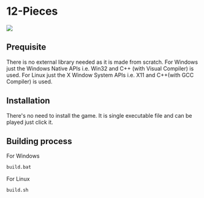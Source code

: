 # 12-Pieces


![](screenshot.png)

## Prequisite
There is no external library needed as it is made from scratch.
For Windows just the Windows Native APIs i.e. Win32 and C++ (with Visual Compiler) is used.
For Linux just the X Window System APIs i.e. X11 and C++(with GCC Compiler) is used.

## Installation
There's no need to install the game. It is single executable file and can be played just click it.

## Building process
For Windows
```sh
build.bat
```
For Linux
```sh
build.sh
```
